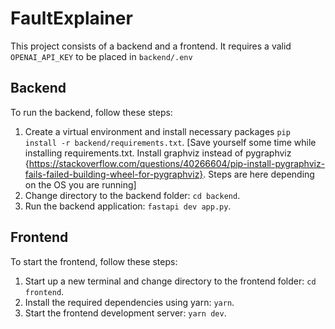 # FaultExplainer

This project consists of a backend and a frontend. It requires a valid `OPENAI_API_KEY` to be placed in `backend/.env`

## Backend

To run the backend, follow these steps:

1. Create a virtual environment and install necessary packages `pip install -r backend/requirements.txt`. [Save yourself some time while installing requirements.txt. Install graphviz instead of pygraphviz {https://stackoverflow.com/questions/40266604/pip-install-pygraphviz-fails-failed-building-wheel-for-pygraphviz}. Steps are here depending on the OS you are running]
2. Change directory to the backend folder: `cd backend`.
3. Run the backend application: `fastapi dev app.py`.

## Frontend

To start the frontend, follow these steps:

1. Start up a new terminal and change directory to the frontend folder: `cd frontend`.
2. Install the required dependencies using yarn: `yarn`.
3. Start the frontend development server: `yarn dev`.
